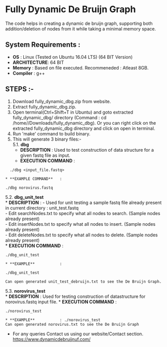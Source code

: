 # Fully Dynamic De Bruijn Graph
The code helps in creating a dynamic de bruijn graph, supporting both addition/deletion of nodes from it while taking a minimal memory space.
## System Requirements :

* **OS**          : Linux (Tested on Ubuntu 16.04 LTS) (64 BIT Version)
* **ARCHITECTURE**: 64 BIT  
* **Memory**      : Based on file executed. Recommeneded : Atleast 8GB.
* **Compiler**    : g++
## STEPS :-
1. Download fully_dynamic_dbg.zip from website.
2. Extract fully_dynamic_dbg.zip.
3. Open terminal(Ctrl+Shift+T in Ubuntu) and goto extracted fully_dynamic_dbg/ directory (Command : cd /home/<username>/Downloads/fully_dynamic_dbg). Or you can right click on the extracted   fully_dynamic_dbg directory and click on open in terminal.
4. Run 'make' command to build binary.
5. This will generate 3 binary files:-  
  5.1. **dbg**  
    * **DESCRIPTION**       : Used to test construction of data structure for a given fastq file as input.  
    * **EXECUTION COMMAND** : 
```
  ./dbg <input_file.fastq>
```

    * **EXAMPLE COMMAND**   : 

```
./dbg norovirus.fastq
```
  
  5.2. **dbg_unit_test**  
    * **DESCRIPTION** 	    :
      - Used for unit testing a sample fastq file already present in current directory : unit_test.fastq  
      - Edit searchNodes.txt to specify what all nodes to search. (Sample nodes already present)  
      - Edit insertNodes.txt to specify what all nodes to insert. (Sample nodes already present)  
      - Edit deleteNodes.txt to specify what all nodes to delete. (Sample nodes already present)  
    * **EXECUTION COMMAND** : 
```
./dbg_unit_test 
```
    * **EXAMPLE**           : 
```
./dbg_unit_test
```
    Can open generated unit_test_debruijn.txt to see the De Bruijn Graph.
  
  5.3. **norovirus_test**  
    * **DESCRIPTION** : Used for testing construction of datastructure for norovirus.fastq input file.
    * **EXECUTION COMMAND** : 
```
./norovirus_test 
```
    * **EXAMPLE**           : ./norovirus_test
    Can open generated norovirus.txt to see the De Bruijn Graph

* For any queries Contact us using our website/Contact section.
   https://www.dynamicdebruijnuf.com/